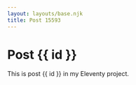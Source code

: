 ```yaml
---
layout: layouts/base.njk
title: Post 15593
---
```


# Post {{ id }}

This is post {{ id }} in my Eleventy project.
